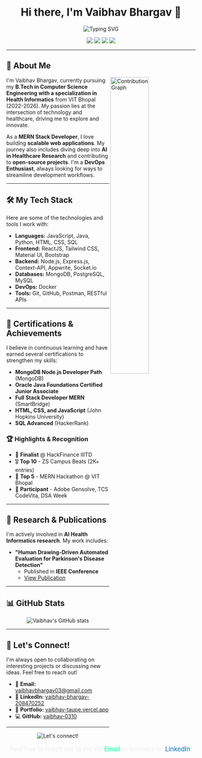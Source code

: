 <h1 align="center">Hi there, I'm Vaibhav Bhargav 👋</h1>

<p align="center">
  <img src="https://readme-typing-svg.herokuapp.com?font=Fira+Code&size=22&duration=3000&pause=1000&color=00FFAB&center=true&vCenter=true&width=440&lines=MERN+Stack+Developer;AI+Health+Informatics+Researcher;Open+Source+Contributor" alt="Typing SVG" />
</p>

<p align="center">
  <a href="https://github.com/vaibhav-0310" target="_blank"><img src="https://img.shields.io/github/followers/vaibhav-0310?label=GitHub&style=social"></a>
  <a href="https://www.linkedin.com/in/vaibhav-bhargav-208470252/" target="_blank"><img src="https://img.shields.io/badge/LinkedIn-Connect-blue?logo=linkedin"></a>
  <a href="mailto:vaibhavbhargav03@gmail.com"><img src="https://img.shields.io/badge/Email-Reach%20Me-red?logo=gmail"></a>
  <a href="https://vaibhav-taupe.vercel.app/" target="_blank"><img src="https://img.shields.io/badge/Portfolio-Visit%20Now-0abde3?logo=vercel"></a>
</p>

---

## 🚀 About Me

<img align="right" alt="Contribution Graph" src="https://github-readme-activity-graph.vercel.app/graph?username=vaibhav-0310&theme=react-dark" style="width: 45%;" />

I'm Vaibhav Bhargav, currently pursuing my **B.Tech in Computer Science Engineering with a specialization in Health Informatics** from VIT Bhopal (2022-2026). My passion lies at the intersection of technology and healthcare, driving me to explore and innovate.

As a **MERN Stack Developer**, I love building **scalable web applications**. My journey also includes diving deep into **AI in Healthcare Research** and contributing to **open-source projects**. I'm a **DevOps Enthusiast**, always looking for ways to streamline development workflows.

---

## 🛠️ My Tech Stack

Here are some of the technologies and tools I work with:

* **Languages:** JavaScript, Java, Python, HTML, CSS, SQL
* **Frontend:** ReactJS, Tailwind CSS, Material UI, Bootstrap
* **Backend:** Node.js, Express.js, Context-API, Appwrite, Socket.io
* **Databases:** MongoDB, PostgreSQL, MySQL
* **DevOps:** Docker
* **Tools:** Git, GitHub, Postman, RESTful APIs

---

## 📜 Certifications & Achievements

I believe in continuous learning and have earned several certifications to strengthen my skills:

* **MongoDB Node.js Developer Path** (MongoDB)
* **Oracle Java Foundations Certified Junior Associate**
* **Full Stack Developer MERN** (SmartBridge)
* **HTML, CSS, and JavaScript** (John Hopkins University)
* **SQL Advanced** (HackerRank)

### 🏆 Highlights & Recognition

* 📅 **Finalist** @ HackFinance IIITD
* 🎖️ **Top 10** - ZS Campus Beats (2K+ entries)
* 🌟 **Top 5** - MERN Hackathon @ VIT Bhopal
* 🚀 **Participant** - Adobe Gensolve, TCS CodeVita, DSA Week

---

## 🔬 Research & Publications

I'm actively involved in **AI Health Informatics research**. My work includes:

* **"Human Drawing-Driven Automated Evaluation for Parkinson's Disease Detection"**
    * Published in **IEEE Conference**
    * <a href="https://ieeexplore.ieee.org/document/10941183/" target="_blank">View Publication</a>

---

## 📊 GitHub Stats

<p align="center">
  <img src="https://github-readme-stats.vercel.app/api?username=vaibhav-0310&show_icons=true&theme=radical&hide_border=true" alt="Vaibhav's GitHub stats"/>
</p>

---

## 🤝 Let's Connect!

I'm always open to collaborating on interesting projects or discussing new ideas. Feel free to reach out!

* 📧 **Email:** vaibhavbhargav03@gmail.com
* 👤 **LinkedIn:** [vaibhav-bhargav-208470252](https://www.linkedin.com/in/vaibhav-bhargav-208470252/)
* 📱 **Portfolio:** [vaibhav-taupe.vercel.app](https://vaibhav-taupe.vercel.app/)
* 💻 **GitHub:** [vaibhav-0310](https://github.com/vaibhav-0310)

---

<div align="center">
  <img src="https://capsule-render.vercel.app/api?type=waving&color=gradient&height=100&section=footer&text=Let's%20build%20something%20amazing%20together!&fontSize=18&fontColor=fff&animation=slideIn" alt="Let's connect!" />
  <br>
  <p style="font-size: 1.2em; color: #eee;">Feel free to reach out to me via <a href="mailto:vaibhavbhargav03@gmail.com" style="color: #00FFAB; text-decoration: none;">Email</a> or connect on <a href="https://www.linkedin.com/in/vaibhav-bhargav-208470252/" style="color: #0077B5; text-decoration: none;">LinkedIn</a>!</p>
</div>
